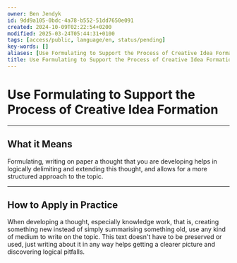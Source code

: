 ```yaml
---
owner: Ben Jendyk
id: 9dd9a105-0bdc-4a78-b552-51dd7650e091
created: 2024-10-09T02:22:54+0200
modified: 2025-03-24T05:44:31+0100
tags: [access/public, language/en, status/pending]
key-words: []
aliases: [Use Formulating to Support the Process of Creative Idea Formation]
title: Use Formulating to Support the Process of Creative Idea Formation
---
```


# Use Formulating to Support the Process of Creative Idea Formation

--- 

## What it Means

Formulating, writing on paper a thought that you are developing helps in logically delimiting and extending this thought, and allows for a more structured approach to the topic.

--- 

## How to Apply in Practice

When developing a thought, especially knowledge work, that is, creating something new instead of simply summarising something old, use any kind of medium to write on the topic. This text doesn't have to be preserved or used, just writing about it in any way helps getting a clearer picture and discovering logical pitfalls.
